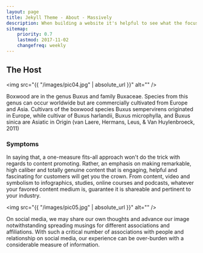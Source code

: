 ```yaml
---
layout: page
title: Jekyll Theme - About - Massively
description: When building a website it's helpful to see what the focus of your site is. This page is an example of how to show a website's focus.
sitemap:
    priority: 0.7
    lastmod: 2017-11-02
    changefreq: weekly
---
```

## The Host

<span class="image left"><img src="{{ "/images/pic04.jpg" | absolute_url }}" alt="" /></span>

Boxwood are in the genus Buxus and family Buxaceae. Species from this genus can occur worldwide but are commercially cultivated from Europe and Asia. Cultivars of the boxwood species Buxus sempervirens originated in Europe, while cultivar of Buxus harlandii, Buxus microphylla, and Buxus sinica are Asiatic in Origin (van Laere, Hermans, Leus, & Van Huylenbroeck, 2011)

### Symptoms
<div class="box">
  <p>
  In saying that, a one-measure fits-all approach won't do the trick with regards to content promoting. Rather, an emphasis on making remarkable, high caliber and totally genuine content that is engaging, helpful and fascinating for customers will get you the crown. From content, video and symbolism to infographics, studies, online courses and podcasts, whatever your favored content medium is, guarantee it is shareable and pertinent to your industry.
  </p>
</div>

<span class="image left"><img src="{{ "/images/pic05.jpg" | absolute_url }}" alt="" /></span>

On social media, we may share our own thoughts and advance our image notwithstanding spreading musings for different associations and affiliations. With such a critical number of associations with people and relationship on social media, our experience can be over-burden with a considerable measure of information.
